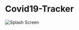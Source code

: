 # Covid19-Tracker

![Splash Screen](https://i2.paste.pics/35878768b8025adfa8d00ce9536754f1.png "Splash Activity")

